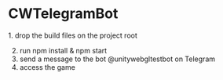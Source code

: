 ﻿# CWTelegramBot

﻿1. drop the build files on the project root
 
2. run npm install & npm start
3. send a message to the bot @unitywebgltestbot on Telegram
4. access the game


